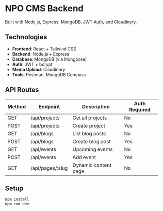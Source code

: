 # NPO CMS Backend

Built with Node.js, Express, MongoDB, JWT Auth, and Cloudinary.

## Technologies

- **Frontend**: React + Tailwind CSS
- **Backend**: Node.js + Express
- **Database**: MongoDB (via Mongoose)
- **Auth**: JWT + bcrypt
- **Media Upload**: Cloudinary
- **Tools**: Postman, MongoDB Compass

## API Routes

| Method | Endpoint              | Description             | Auth Required |
|--------|-----------------------|-------------------------|---------------|
| GET    | /api/projects         | Get all projects        | No            |
| POST   | /api/projects         | Create project          | Yes           |
| GET    | /api/blogs            | List blog posts         | No            |
| POST   | /api/blogs            | Create blog post        | Yes           |
| GET    | /api/events           | Upcoming events         | No            |
| POST   | /api/events           | Add event               | Yes           |
| GET    | /api/pages/:slug      | Dynamic content page    | No            |

## Setup

```bash
npm install
npm run dev

